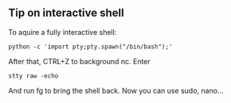 ## Tip on interactive shell
To aquire a fully interactive shell:
```
python -c 'import pty;pty.spawn("/bin/bash");'
```
After that, CTRL+Z to background nc. Enter
```
stty raw -echo
```
And run fg to bring the shell back. Now you can use sudo, nano...
